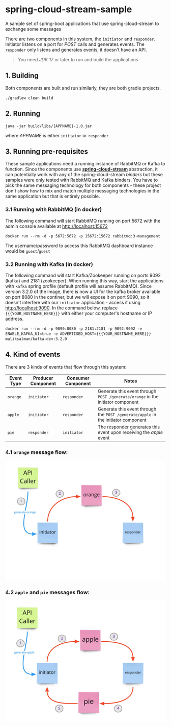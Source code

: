 # spring-cloud-stream-sample

A sample set of spring-boot applications that use spring-cloud-stream to exchange some messages

There are two components in this system, the `initiator` and `responder`. Initiator listens on a port for *POST* calls and generates events. The `responder` only listens and generates events, it doesn't have an API.

> You need *JDK 17* or later to run and build the applications

## 1. Building

Both components are built and run similarly, they are both gradle projects.

```
./gradlew clean build
```

## 2. Running

```
java -jar build/libs/{APPNAME}-1.0.jar
```

where *APPNAME* is either `initiator` or `responder`

## 3. Running pre-requisites

These sample applications need a running instance of RabbitMQ or Kafka to function. Since the components use [**spring-cloud-stream**](https://spring.io/projects/spring-cloud-stream) abstraction, it can potentially work with any of the spring-cloud-stream _*binders*_ but these samples were only tested with RabbitMQ and Kafka binders. You have to pick the same messaging technology for both components - these project don't show how to mix and match multiple messaging technologies in the same application but that is entirely possible.

### 3.1 Running with RabbitMQ (in docker)

The following command will start RabbitMQ running on port 5672 with the admin console available at [http://localhost:15672](http://localhost:15672)

```
docker run --rm -d -p 5672:5672 -p 15672:15672 rabbitmq:3-management
```

The username/password to access this RabbitMQ dashboard instance would be `guest`/`guest`

### 3.2 Running with Kafka (in docker)

The following command will start Kafka/Zookeeper running on ports 9092 (kafka) and 2181 (zookeeper). When running this way, start the applications with `kafka` spring profile (default profile will assume RabbitMQ). Since version 3.2.0 of the image, there is now a UI for the kafka broker available on port 8080 in the continer, but we will expose it on port 9090, so it doesn't interfere with our `initiator` application - access it using [http://localhost:9090](http://localhost:9090). In the command below, replace `{{{YOUR_HOSTNAME_HERE}}}` with either your computer's hostname or IP address.

```
docker run --rm -d -p 9090:8080 -p 2181:2181 -p 9092:9092 -e ENABLE_KAFKA_UI=true -e ADVERTISED_HOST={{{YOUR_HOSTNAME_HERE}}} maliksalman/kafka-dev:3.2.0
```

## 4. Kind of events

There are 3 kinds of events that flow through this system:

| Event Type | Producer Component | Consumer Component | Notes |
| ---------- | -------- | -------- | ----- |
| `orange` | `initiator` | `responder` | Generate this event through `POST /generate/orange` in the initiator component |
| `apple` | `initiator` | `responder` | Generate this event through the `POST /generate/apple` in the initiator component |
| `pie` | `responder` | `initiator` | The responder generates this event upon receiving the *apple* event |

### 4.1 `orange` message flow:

![Orange Message Flow](orange-message-flow.jpg "Orange Message Flow")

### 4.2 `apple` and `pie` messages flow:

![Apple Message Flow](apple-message-flow.jpg "Apple Message Flow")

